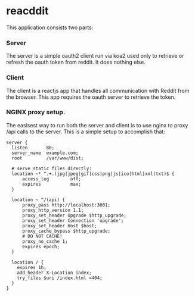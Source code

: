 # reacddit

This application consists two parts:

### Server

The server is a simple oauth2 client run via koa2 used only to retrieve or refresh the oauth token from reddit. It does nothing else.

### Client

The client is a reactjs app that handles all communication with Reddit from the browser. This app requires the oauth server to retrieve the token.

### NGINX proxy setup.
The easisest way to run both the server and client is to use nginx to proxy /api calls to the server. This is a simple setup to accomplish that:

```
server {
  listen       80;
  server_name  example.com;
  root         /var/www/dist;

  # serve static files directly:
  location ~* ^.+.(jpg|jpeg|gif|css|png|js|ico|html|xml|txt)$ {
      access_log        off;
      expires           max;
  }

  location ~ ^/(api) {
      proxy_pass http://localhost:3001;
      proxy_http_version 1.1;
      proxy_set_header Upgrade $http_upgrade;
      proxy_set_header Connection 'upgrade';
      proxy_set_header Host $host;
      proxy_cache_bypass $http_upgrade;
      # DO NOT CACHE!
      proxy_no_cache 1;
      expires epoch;
  }

  location / {
    expires 1h;
    add_header X-Location index;
    try_files $uri /index.html =404;
  }
}
```
